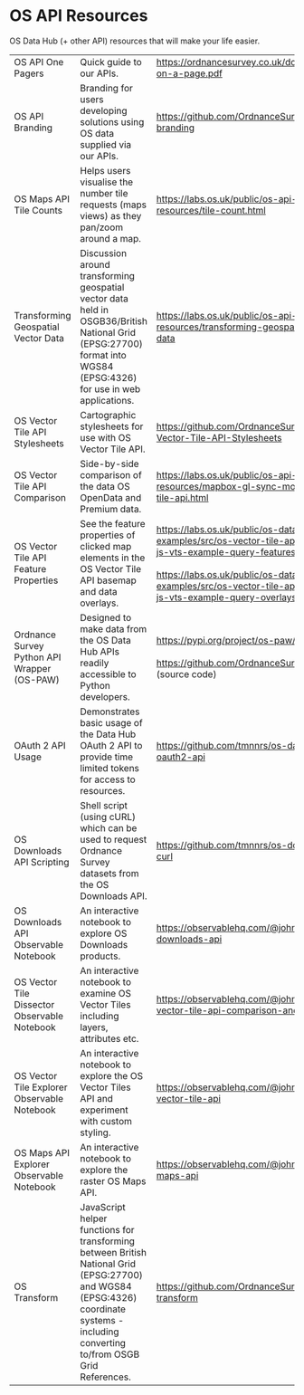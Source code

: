# OS API Resources

OS Data Hub (+ other API) resources that will make your life easier.

||||
|---|---|---|
| <a name="os-api-one-pagers">OS API One Pagers</a> | Quick guide to our APIs. | https://ordnancesurvey.co.uk/documents/apis-on-a-page.pdf |
| <a name="os-api-branding">OS API Branding</a> | Branding for users developing solutions using OS data supplied via our APIs. | https://github.com/OrdnanceSurvey/os-api-branding |
| OS Maps API Tile Counts |  Helps users visualise the number tile requests (maps views) as they pan/zoom around a map. | https://labs.os.uk/public/os-api-resources/tile-count.html |
| Transforming Geospatial Vector Data | Discussion around transforming geospatial vector data held in OSGB36/British National Grid (EPSG:27700) format into WGS84 (EPSG:4326) for use in web applications. | https://labs.os.uk/public/os-api-resources/transforming-geospatial-vector-data | 
| OS Vector Tile API Stylesheets | Cartographic stylesheets for use with OS Vector Tile API. | https://github.com/OrdnanceSurvey/OS-Vector-Tile-API-Stylesheets |
| OS Vector Tile API Comparison | Side-by-side comparison of the data OS OpenData and Premium data. | https://labs.os.uk/public/os-api-resources/mapbox-gl-sync-move/os-vector-tile-api.html |
|  OS Vector Tile API Feature Properties | See the feature properties of clicked map elements in the OS Vector Tile API basemap and data overlays. | https://labs.os.uk/public/os-data-hub-examples/src/os-vector-tile-api/mapbox-gl-js-vts-example-query-features.php?auth= <br><br>https://labs.os.uk/public/os-data-hub-examples/src/os-vector-tile-api/mapbox-gl-js-vts-example-query-overlays.php?auth= |
| Ordnance Survey Python API Wrapper (OS-PAW) | Designed to make data from the OS Data Hub APIs readily accessible to Python developers. | https://pypi.org/project/os-paw/1.0.1/<br><br>https://github.com/OrdnanceSurvey/OS-PAW (source code) |
|  OAuth 2 API Usage | Demonstrates basic usage of the Data Hub OAuth 2 API to provide time limited tokens for access to resources. | https://github.com/tmnnrs/os-data-hub-oauth2-api |
| OS Downloads API Scripting | Shell script (using cURL) which can be used to request Ordnance Survey datasets from the OS Downloads API. | https://github.com/tmnnrs/os-downloads-api-curl |
| OS Downloads API Observable Notebook | An interactive notebook to explore OS Downloads products. | https://observablehq.com/@johnx25bd/os-downloads-api | 
| OS Vector Tile Dissector Observable Notebook | An interactive notebook to examine OS Vector Tiles including layers, attributes etc. | https://observablehq.com/@johnx25bd/os-vector-tile-api-comparison-and-dissector |
| OS Vector Tile Explorer Observable Notebook | An interactive notebook to explore the OS Vector Tiles API and experiment with custom styling. | https://observablehq.com/@johnx25bd/os-vector-tile-api |
| OS Maps API Explorer Observable Notebook | An interactive notebook to explore the raster OS Maps API. | https://observablehq.com/@johnx25bd/os-maps-api | 
| OS Transform | JavaScript helper functions for transforming between British National Grid (EPSG:27700) and WGS84 (EPSG:4326) coordinate systems - including converting to/from OSGB Grid References. | https://github.com/OrdnanceSurvey/os-transform |
